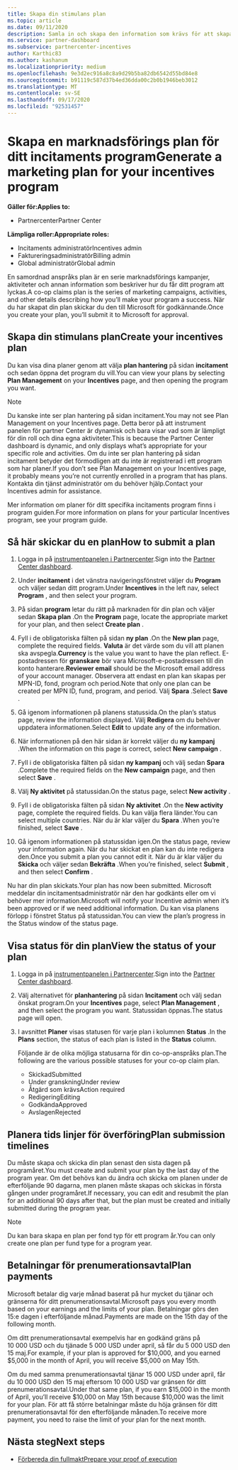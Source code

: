 ```yaml
---
title: Skapa din stimulans plan
ms.topic: article
ms.date: 09/11/2020
description: Samla in och skapa den information som krävs för att skapa en lyckad marknadsförings plan för ditt incitaments program.
ms.service: partner-dashboard
ms.subservice: partnercenter-incentives
author: Karthic83
ms.author: kashanum
ms.localizationpriority: medium
ms.openlocfilehash: 9e3d2ec916a8c8a9d29b5ba82db6542d55bd84e8
ms.sourcegitcommit: b91119c587d37b4ed36dda00c2b0b1946beb3012
ms.translationtype: MT
ms.contentlocale: sv-SE
ms.lasthandoff: 09/17/2020
ms.locfileid: "92531457"
---
```

# <a name="generate-a-marketing-plan-for-your-incentives-program"></a><span data-ttu-id="95973-103">Skapa en marknadsförings plan för ditt incitaments program</span><span class="sxs-lookup"><span data-stu-id="95973-103">Generate a marketing plan for your incentives program</span></span>

<span data-ttu-id="95973-104">**Gäller för:**</span><span class="sxs-lookup"><span data-stu-id="95973-104">**Applies to:**</span></span>

- <span data-ttu-id="95973-105">Partnercenter</span><span class="sxs-lookup"><span data-stu-id="95973-105">Partner Center</span></span>

<span data-ttu-id="95973-106">**Lämpliga roller:**</span><span class="sxs-lookup"><span data-stu-id="95973-106">**Appropriate roles:**</span></span>

- <span data-ttu-id="95973-107">Incitaments administratör</span><span class="sxs-lookup"><span data-stu-id="95973-107">Incentives admin</span></span>
- <span data-ttu-id="95973-108">Faktureringsadministratör</span><span class="sxs-lookup"><span data-stu-id="95973-108">Billing admin</span></span>
- <span data-ttu-id="95973-109">Global administratör</span><span class="sxs-lookup"><span data-stu-id="95973-109">Global admin</span></span>

<span data-ttu-id="95973-110">En samordnad anspråks plan är en serie marknadsförings kampanjer, aktiviteter och annan information som beskriver hur du får ditt program att lyckas.</span><span class="sxs-lookup"><span data-stu-id="95973-110">A co-op claims plan is the series of marketing campaigns, activities, and other details describing how you’ll make your program a success.</span></span> <span data-ttu-id="95973-111">När du har skapat din plan skickar du den till Microsoft för godkännande.</span><span class="sxs-lookup"><span data-stu-id="95973-111">Once you create your plan, you’ll submit it to Microsoft for approval.</span></span>

## <a name="create-your-incentives-plan"></a><span data-ttu-id="95973-112">Skapa din stimulans plan</span><span class="sxs-lookup"><span data-stu-id="95973-112">Create your incentives plan</span></span>

<span data-ttu-id="95973-113">Du kan visa dina planer genom att välja **plan hantering** på sidan **incitament** och sedan öppna det program du vill.</span><span class="sxs-lookup"><span data-stu-id="95973-113">You can view your plans by selecting **Plan Management** on your **Incentives** page, and then opening the program you want.</span></span>

>[!NOTE]
><span data-ttu-id="95973-114">Du kanske inte ser plan hantering på sidan incitament.</span><span class="sxs-lookup"><span data-stu-id="95973-114">You may not see Plan Management on your Incentives page.</span></span> <span data-ttu-id="95973-115">Detta beror på att instrument panelen för partner Center är dynamisk och bara visar vad som är lämpligt för din roll och dina egna aktiviteter.</span><span class="sxs-lookup"><span data-stu-id="95973-115">This is because the Partner Center dashboard is dynamic, and only displays what’s appropriate for your specific role and activities.</span></span> <span data-ttu-id="95973-116">Om du inte ser plan hantering på sidan incitament betyder det förmodligen att du inte är registrerad i ett program som har planer.</span><span class="sxs-lookup"><span data-stu-id="95973-116">If you don’t see Plan Management on your Incentives page, it probably means you’re not currently enrolled in a program that has plans.</span></span> <span data-ttu-id="95973-117">Kontakta din tjänst administratör om du behöver hjälp.</span><span class="sxs-lookup"><span data-stu-id="95973-117">Contact your Incentives admin for assistance.</span></span>

<span data-ttu-id="95973-118">Mer information om planer för ditt specifika incitaments program finns i program guiden.</span><span class="sxs-lookup"><span data-stu-id="95973-118">For more information on plans for your particular Incentives program, see your program guide.</span></span>

## <a name="how-to-submit-a-plan"></a><span data-ttu-id="95973-119">Så här skickar du en plan</span><span class="sxs-lookup"><span data-stu-id="95973-119">How to submit a plan</span></span>

1. <span data-ttu-id="95973-120">Logga in på [instrumentpanelen i Partnercenter](https://partner.microsoft.com/dashboard/).</span><span class="sxs-lookup"><span data-stu-id="95973-120">Sign into the [Partner Center dashboard](https://partner.microsoft.com/dashboard/).</span></span>

2. <span data-ttu-id="95973-121">Under **incitament** i det vänstra navigeringsfönstret väljer du **Program** och väljer sedan ditt program.</span><span class="sxs-lookup"><span data-stu-id="95973-121">Under **Incentives** in the left nav, select **Program** , and then select your program.</span></span> 

3. <span data-ttu-id="95973-122">På sidan **program** letar du rätt på marknaden för din plan och väljer sedan **Skapa plan** .</span><span class="sxs-lookup"><span data-stu-id="95973-122">On the **Program** page, locate the appropriate market for your plan, and then select **Create plan** .</span></span> 

4. <span data-ttu-id="95973-123">Fyll i de obligatoriska fälten på sidan **ny plan** .</span><span class="sxs-lookup"><span data-stu-id="95973-123">On the **New plan** page, complete the required fields.</span></span> <span data-ttu-id="95973-124">**Valuta** är det värde som du vill att planen ska avspegla.</span><span class="sxs-lookup"><span data-stu-id="95973-124">**Currency** is the value you want to have the plan reflect.</span></span> <span data-ttu-id="95973-125">E-postadressen för **granskare** bör vara Microsoft-e-postadressen till din konto hanterare.</span><span class="sxs-lookup"><span data-stu-id="95973-125">**Reviewer email** should be the Microsoft email address of your account manager.</span></span> <span data-ttu-id="95973-126">Observera att endast en plan kan skapas per MPN-ID, fond, program och period.</span><span class="sxs-lookup"><span data-stu-id="95973-126">Note that only one plan can be created per MPN ID, fund, program, and period.</span></span> <span data-ttu-id="95973-127">Välj **Spara** .</span><span class="sxs-lookup"><span data-stu-id="95973-127">Select **Save** .</span></span>

5. <span data-ttu-id="95973-128">Gå igenom informationen på planens statussida.</span><span class="sxs-lookup"><span data-stu-id="95973-128">On the plan’s status page, review the information displayed.</span></span> <span data-ttu-id="95973-129">Välj **Redigera** om du behöver uppdatera informationen.</span><span class="sxs-lookup"><span data-stu-id="95973-129">Select **Edit** to update any of the information.</span></span>

6. <span data-ttu-id="95973-130">När informationen på den här sidan är korrekt väljer du **ny kampanj** .</span><span class="sxs-lookup"><span data-stu-id="95973-130">When the information on this page is correct, select **New campaign** .</span></span>

7. <span data-ttu-id="95973-131">Fyll i de obligatoriska fälten på sidan **ny kampanj** och välj sedan **Spara** .</span><span class="sxs-lookup"><span data-stu-id="95973-131">Complete the required fields on the **New campaign** page, and then select **Save** .</span></span>

8. <span data-ttu-id="95973-132">Välj **Ny aktivitet** på statussidan.</span><span class="sxs-lookup"><span data-stu-id="95973-132">On the status page, select **New activity** .</span></span> 

9. <span data-ttu-id="95973-133">Fyll i de obligatoriska fälten på sidan **Ny aktivitet** .</span><span class="sxs-lookup"><span data-stu-id="95973-133">On the **New activity** page, complete the required fields.</span></span> <span data-ttu-id="95973-134">Du kan välja flera länder.</span><span class="sxs-lookup"><span data-stu-id="95973-134">You can select multiple countries.</span></span> <span data-ttu-id="95973-135">När du är klar väljer du **Spara** .</span><span class="sxs-lookup"><span data-stu-id="95973-135">When you’re finished, select **Save** .</span></span> 

10. <span data-ttu-id="95973-136">Gå igenom informationen på statussidan igen.</span><span class="sxs-lookup"><span data-stu-id="95973-136">On the status page, review your information again.</span></span> <span data-ttu-id="95973-137">När du har skickat en plan kan du inte redigera den.</span><span class="sxs-lookup"><span data-stu-id="95973-137">Once you submit a plan you cannot edit it.</span></span> <span data-ttu-id="95973-138">När du är klar väljer du **Skicka** och väljer sedan **Bekräfta** .</span><span class="sxs-lookup"><span data-stu-id="95973-138">When you’re finished, select **Submit** , and then select **Confirm** .</span></span>

<span data-ttu-id="95973-139">Nu har din plan skickats.</span><span class="sxs-lookup"><span data-stu-id="95973-139">Your plan has now been submitted.</span></span> <span data-ttu-id="95973-140">Microsoft meddelar din incitamentsadministratör när den har godkänts eller om vi behöver mer information.</span><span class="sxs-lookup"><span data-stu-id="95973-140">Microsoft will notify your Incentive admin when it’s been approved or if we need additional information.</span></span> <span data-ttu-id="95973-141">Du kan visa planens förlopp i fönstret Status på statussidan.</span><span class="sxs-lookup"><span data-stu-id="95973-141">You can view the plan’s progress in the Status window of the status page.</span></span>

## <a name="view-the-status-of-your-plan"></a><span data-ttu-id="95973-142">Visa status för din plan</span><span class="sxs-lookup"><span data-stu-id="95973-142">View the status of your plan</span></span>

1. <span data-ttu-id="95973-143">Logga in på [instrumentpanelen i Partnercenter](https://partner.microsoft.com/dashboard/).</span><span class="sxs-lookup"><span data-stu-id="95973-143">Sign into the [Partner Center dashboard](https://partner.microsoft.com/dashboard/).</span></span>

2. <span data-ttu-id="95973-144">Välj alternativet för **planhantering** på sidan **Incitament** och välj sedan önskat program.</span><span class="sxs-lookup"><span data-stu-id="95973-144">On your **Incentives** page, select **Plan Management** , and then select the program you want.</span></span> <span data-ttu-id="95973-145">Statussidan öppnas.</span><span class="sxs-lookup"><span data-stu-id="95973-145">The status page will open.</span></span>

3. <span data-ttu-id="95973-146">I avsnittet **Planer** visas statusen för varje plan i kolumnen **Status** .</span><span class="sxs-lookup"><span data-stu-id="95973-146">In the **Plans** section, the status of each plan is listed in the **Status** column.</span></span>

   <span data-ttu-id="95973-147">Följande är de olika möjliga statusarna för din co-op-anspråks plan.</span><span class="sxs-lookup"><span data-stu-id="95973-147">The following are the various possible statuses for your co-op claim plan.</span></span>

   - <span data-ttu-id="95973-148">Skickad</span><span class="sxs-lookup"><span data-stu-id="95973-148">Submitted</span></span>
   - <span data-ttu-id="95973-149">Under granskning</span><span class="sxs-lookup"><span data-stu-id="95973-149">Under review</span></span>
   - <span data-ttu-id="95973-150">Åtgärd som krävs</span><span class="sxs-lookup"><span data-stu-id="95973-150">Action required</span></span>
   - <span data-ttu-id="95973-151">Redigering</span><span class="sxs-lookup"><span data-stu-id="95973-151">Editing</span></span>
   - <span data-ttu-id="95973-152">Godkända</span><span class="sxs-lookup"><span data-stu-id="95973-152">Approved</span></span>
   - <span data-ttu-id="95973-153">Avslagen</span><span class="sxs-lookup"><span data-stu-id="95973-153">Rejected</span></span>

## <a name="plan-submission-timelines"></a><span data-ttu-id="95973-154">Planera tids linjer för överföring</span><span class="sxs-lookup"><span data-stu-id="95973-154">Plan submission timelines</span></span>

<span data-ttu-id="95973-155">Du måste skapa och skicka din plan senast den sista dagen på programåret.</span><span class="sxs-lookup"><span data-stu-id="95973-155">You must create and submit your plan by the last day of the program year.</span></span> <span data-ttu-id="95973-156">Om det behövs kan du ändra och skicka om planen under de efterföljande 90 dagarna, men planen måste skapas och skickas in första gången under programåret.</span><span class="sxs-lookup"><span data-stu-id="95973-156">If necessary, you can edit and resubmit the plan for an additional 90 days after that, but the plan must be created and initially submitted during the program year.</span></span>

>[!NOTE]
> <span data-ttu-id="95973-157">Du kan bara skapa en plan per fond typ för ett program år.</span><span class="sxs-lookup"><span data-stu-id="95973-157">You can only create one plan per fund type for a program year.</span></span>

## <a name="plan-payments"></a><span data-ttu-id="95973-158">Betalningar för prenumerationsavtal</span><span class="sxs-lookup"><span data-stu-id="95973-158">Plan payments</span></span>

<span data-ttu-id="95973-159">Microsoft betalar dig varje månad baserat på hur mycket du tjänar och gränserna för ditt prenumerationsavtal.</span><span class="sxs-lookup"><span data-stu-id="95973-159">Microsoft pays you every month based on your earnings and the limits of your plan.</span></span> <span data-ttu-id="95973-160">Betalningar görs den 15:e dagen i efterföljande månad.</span><span class="sxs-lookup"><span data-stu-id="95973-160">Payments are made on the 15th day of the following month.</span></span>

<span data-ttu-id="95973-161">Om ditt prenumerationsavtal exempelvis har en godkänd gräns på 10 000 USD och du tjänade 5 000 USD under april, så får du 5 000 USD den 15 maj.</span><span class="sxs-lookup"><span data-stu-id="95973-161">For example, if your plan is approved for $10,000, and you earned $5,000 in the month of April, you will receive $5,000 on May 15th.</span></span>

<span data-ttu-id="95973-162">Om du med samma prenumerationsavtal tjänar 15 000 USD under april, får du 10 000 USD den 15 maj eftersom 10 000 USD var gränsen för ditt prenumerationsavtal.</span><span class="sxs-lookup"><span data-stu-id="95973-162">Under that same plan, if you earn $15,000 in the month of April, you’ll receive $10,000 on May 15th because $10,000 was the limit for your plan.</span></span> <span data-ttu-id="95973-163">För att få större betalningar måste du höja gränsen för ditt prenumerationsavtal för den efterföljande månaden.</span><span class="sxs-lookup"><span data-stu-id="95973-163">To receive more payment, you need to raise the limit of your plan for the next month.</span></span>

## <a name="next-steps"></a><span data-ttu-id="95973-164">Nästa steg</span><span class="sxs-lookup"><span data-stu-id="95973-164">Next steps</span></span>

- [<span data-ttu-id="95973-165">Förbereda din fullmakt</span><span class="sxs-lookup"><span data-stu-id="95973-165">Prepare your proof of execution</span></span>](incentives-prepare-your-proof-of-execution.md)
